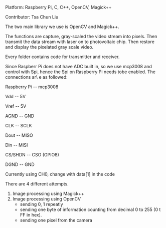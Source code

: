 Platform: Raspberry Pi, C, C++, OpenCV, Magick++

Contributor: Tsa Chun Liu

The two main library we use is OpenCV and Magick++.

The functions are capture, gray-scaled the video stream into pixels. Then transmit the data stream with laser on to photovoltaic chip. Then restore and display the pixelated gray scale video.

Every folder contains code for transmitter and receiver.

Since Raspberr Pi does not have ADC built in, so we use mcp3008 and control with Spi, hence the Spi on Raspberry Pi needs tobe enabled. The connections ar\\ e as followed:

Raspberry Pi -- mcp3008

Vdd          -- 5V

Vref         -- 5V

AGND         -- GND

CLK          -- SCLK

Dout         -- MISO

Din          -- MISI

CS/SHDN      -- CSO (GPIO8)

DGND         -- GND

Currently using CH0, change with data[1] in the code


There are 4 different attempts.
  1. Image processing using Magick++
  2. Image processing using OpenCV
      - sending 0, 1 repeatly
      - sending one byte of information counting from decimal 0 to 255 (0 t FF in hex).
      - sending one pixel from the camera
